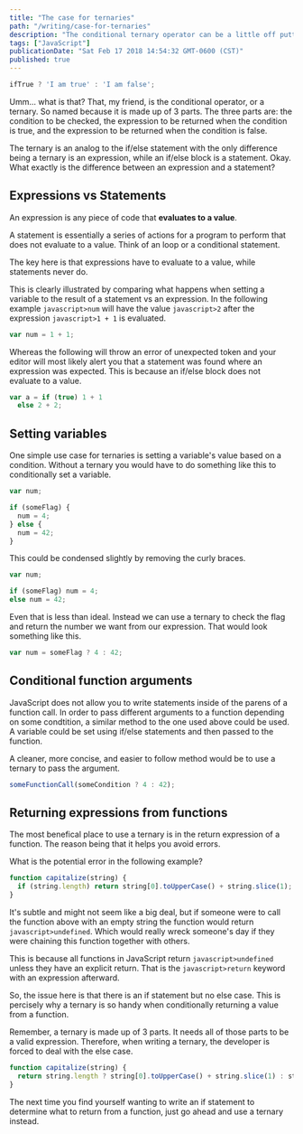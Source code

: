 ```yaml
---
title: "The case for ternaries"
path: "/writing/case-for-ternaries"
description: "The conditional ternary operator can be a little off putting to some, but it is extremely useful. So, what is it and when should it be used?"
tags: ["JavaScript"]
publicationDate: "Sat Feb 17 2018 14:54:32 GMT-0600 (CST)"
published: true
---
```


```javascript
ifTrue ? 'I am true' : 'I am false';
```

Umm... what is that?
That, my friend, is the conditional operator, or a ternary.
So named because it is made up of 3 parts.
The three parts are: the condition to be checked, the expression to be returned when the condition is true, and the expression to be returned when the condition
is false.

The ternary is an analog to the if/else statement with the only difference being a ternary is an expression, while an if/else block is a statement.
Okay. What exactly is the difference between an expression and a statement?

## Expressions vs Statements

An expression is any piece of code that **evaluates to a value**.

A statement is essentially a series of actions for a program to perform that does not evaluate to a value.
Think of an loop or a conditional statement.

The key here is that expressions have to evaluate to a value, while statements never do.

This is clearly illustrated by comparing what happens when setting a variable to the result of a statement vs an expression.
In the following example `javascript>num` will have the value `javascript>2` after the expression `javascript>1 + 1` is evaluated.

```javascript
var num = 1 + 1;
```

Whereas the following will throw an error of unexpected token and your editor will most likely alert you that a statement was found where an expression was expected.
This is because an if/else block does not evaluate to a value.

```javascript
var a = if (true) 1 + 1
  else 2 + 2;
```

## Setting variables

One simple use case for ternaries is setting a variable's value based on a condition.
Without a ternary you would have to do something like this to conditionally set a variable.

```javascript
var num;

if (someFlag) {
  num = 4;
} else {
  num = 42;
}
```

This could be condensed slightly by removing the curly braces.

```javascript
var num;

if (someFlag) num = 4;
else num = 42;
```

Even that is less than ideal.
Instead we can use a ternary to check the flag and return the number we want from our expression.
That would look something like this.

```javascript
var num = someFlag ? 4 : 42;
```

## Conditional function arguments

JavaScript does not allow you to write statements inside of the parens of a function call.
In order to pass different arguments to a function depending on some condtition, a similar method to the one used above could be used.
A variable could be set using if/else statements and then passed to the function.

A cleaner, more concise, and easier to follow method would be to use a ternary to pass the argument.

```javascript
someFunctionCall(someCondition ? 4 : 42);
```

## Returning expressions from functions

The most benefical place to use a ternary is in the return expression of a function.
The reason being that it helps you avoid errors.

What is the potential error in the following example?

```javascript
function capitalize(string) {
  if (string.length) return string[0].toUpperCase() + string.slice(1);
}
```

It's subtle and might not seem like a big deal, but if someone were to call the function above with an empty string the function would return `javascript>undefined`.
Which would really wreck someone's day if they were chaining this function together with others.

This is because all functions in JavaScript return `javascript>undefined` unless they have an explicit return.
That is the `javascript>return` keyword with an expression afterward.

So, the issue here is that there is an if statement but no else case.
This is percisely why a ternary is so handy when conditionally returning a value from a function.

Remember, a ternary is made up of 3 parts.
It needs all of those parts to be a valid expression.
Therefore, when writing a ternary, the developer is forced to deal with the else case.

```javascript
function capitalize(string) {
  return string.length ? string[0].toUpperCase() + string.slice(1) : string;
}
```

The next time you find yourself wanting to write an if statement to determine what to return from a function, just go ahead and use a ternary instead.
